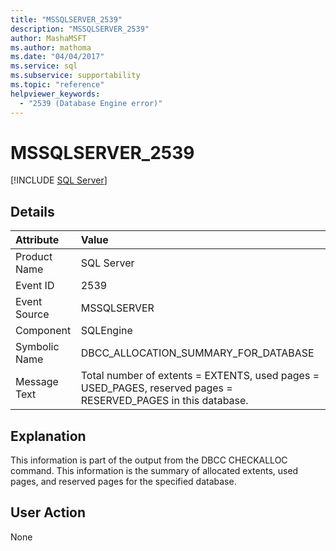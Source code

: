 ```yaml
---
title: "MSSQLSERVER_2539"
description: "MSSQLSERVER_2539"
author: MashaMSFT
ms.author: mathoma
ms.date: "04/04/2017"
ms.service: sql
ms.subservice: supportability
ms.topic: "reference"
helpviewer_keywords:
  - "2539 (Database Engine error)"
---
```

# MSSQLSERVER_2539
 [!INCLUDE [SQL Server](../../includes/applies-to-version/sqlserver.md)]
  
## Details  
  
| Attribute | Value |  
| :-------- | :---- |  
|Product Name|SQL Server|  
|Event ID|2539|  
|Event Source|MSSQLSERVER|  
|Component|SQLEngine|  
|Symbolic Name|DBCC_ALLOCATION_SUMMARY_FOR_DATABASE|  
|Message Text|Total number of extents = EXTENTS, used pages = USED_PAGES, reserved pages = RESERVED_PAGES in this database.|  
  
## Explanation  
This information is part of the output from the DBCC CHECKALLOC command. This information is the summary of allocated extents, used pages, and reserved pages for the specified database.  
  
## User Action  
None  
  
